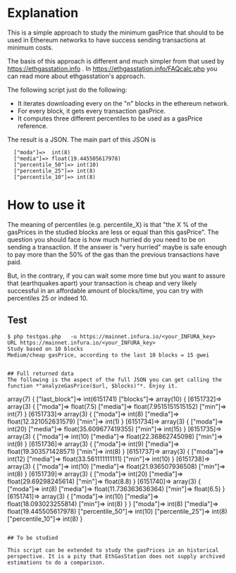 

# Explanation

This is a simple approach to study the minimum gasPrice that should to be used in Ethereum networks to have success sending transactions at minimum costs.

The basis of this approach is different and much simpler from that used by https://ethgasstation.info . In https://ethgasstation.info/FAQcalc.php you can read more about ethgasstation's approach.

The following script just do the following:
* It iterates downloading every on the "n" blocks in the ethereum network.
* For every block, it gets every transaction gasPrice.
* It computes three different percentiles to be used as a gasPrice reference.


The result is a JSON. The main part of this JSON is

```
  ["moda"]=>  int(8)
  ["media"]=> float(19.445505617978)
  ["percentile_50"]=> int(10)
  ["percentile_25"]=> int(8)
  ["percentile_10"]=> int(8)
```


# How to use it

The meaning of percentiles (e.g. percentile_X) is that "the X % of the gasPrices in the studied blocks are less or equal than this gasPrice". The question you should face is how much hurried do you need to be on sending a transaction. If the answer is "very hurried" maybe is safe enough to pay more than the 50% of the gas than the previous transactions have paid. 

But, in the contrary, if you can wait some more time but you want to assure that (earthquakes apart) your transaction is cheap and very likely successful in an affordable amount of blocks/time, you can try with percentiles 25 or indeed 10.


## Test


```
$ php testgas.php   -u https://mainnet.infura.io/<your_INFURA_key>
URL https://mainnet.infura.io/<your_INFURA_key>
Study based on 10 blocks
Medium/cheap gasPrice, according to the last 10 blocks = 15 gwei


## Full returned data
The following is the aspect of the full JSON you can get calling the function *"analyzeGasPrice($url, $blocks)"*. Enjoy it.

```
array(7) {
  ["last_block"]=>
  int(6151741)
  ["blocks"]=>
  array(10) {
    [6151732]=>
    array(3) {
      ["moda"]=>
      float(7.5)
      ["media"]=>
      float(7.9515151515152)
      ["min"]=>
      int(7)
    }
    [6151733]=>
    array(3) {
      ["moda"]=>
      int(8)
      ["media"]=>
      float(12.321052631579)
      ["min"]=>
      int(1)
    }
    [6151734]=>
    array(3) {
      ["moda"]=>
      int(20)
      ["media"]=>
      float(35.609677419355)
      ["min"]=>
      int(15)
    }
    [6151735]=>
    array(3) {
      ["moda"]=>
      int(10)
      ["media"]=>
      float(22.36862745098)
      ["min"]=>
      int(9)
    }
    [6151736]=>
    array(3) {
      ["moda"]=>
      int(9)
      ["media"]=>
      float(19.303571428571)
      ["min"]=>
      int(8)
    }
    [6151737]=>
    array(3) {
      ["moda"]=>
      int(12)
      ["media"]=>
      float(33.561111111111)
      ["min"]=>
      int(10)
    }
    [6151738]=>
    array(3) {
      ["moda"]=>
      int(10)
      ["media"]=>
      float(21.936507936508)
      ["min"]=>
      int(8)
    }
    [6151739]=>
    array(3) {
      ["moda"]=>
      int(20)
      ["media"]=>
      float(29.69298245614)
      ["min"]=>
      float(8.8)
    }
    [6151740]=>
    array(3) {
      ["moda"]=>
      int(8)
      ["media"]=>
      float(11.736363636364)
      ["min"]=>
      float(6.5)
    }
    [6151741]=>
    array(3) {
      ["moda"]=>
      int(10)
      ["media"]=>
      float(18.093023255814)
      ["min"]=>
      int(8)
    }
  }
  ["moda"]=>
  int(8)
  ["media"]=>
  float(19.445505617978)
  ["percentile_50"]=>
  int(10)
  ["percentile_25"]=>
  int(8)
  ["percentile_10"]=>
  int(8)
}
```

## To be studied

This script can be extended to study the gasPrices in an historical perspective. It is a pity that EthGasStation does not supply archived estimations to do a comparison.


